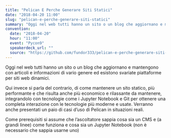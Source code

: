 ```yaml
---
title: "Pelican E Perche Generare Siti Statici"
date: "2018-04-20 11:00"
slug: "pelican-e-perche-generare-siti-statici"
summary: "Oggi nel web tutti hanno un sito o un blog che aggiornano e mantengono con articoli e informazioni di vario genere ed esistono svariate piattaforme per siti web dinamici."
convention:
  date: "2018-04-20"
  hour: "11:00"
  event: "Pycon9"
  speakerdeck_url: ""
  source: "https://github.com/fundor333/pelican-e-perche-generare-siti-statici"
---
```


Oggi nel web tutti hanno un sito o un blog che aggiornano e mantengono con articoli e informazioni di vario genere ed esistono svariate piattaforme per siti web dinamici.

Qui invece si parla del contrario, di come mantenere un sito statico, più performante e che risulta anche più economico e rilassante da mantenere, integrandolo con tecnologie come i Jupyter Notebook e Git per ottenere una completa interazione con le tecnologie più moderne e usate. Verranno anche presentati un paio di casi d’uso di Pelican in situazioni reali.

Come prerequisiti si assume che l’ascoltatore sappia cosa sia un CMS e (a grandi linee) come funziona e cosa sia un Jupyter Notebook (non è necessario che sappia usarne uno)
